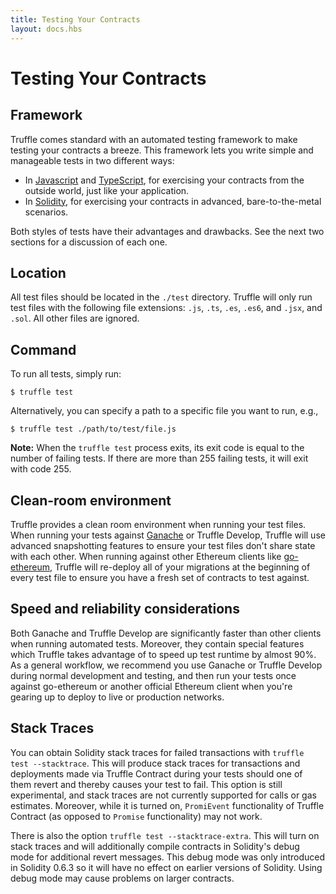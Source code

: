 ```yaml
---
title: Testing Your Contracts
layout: docs.hbs
---
```

# Testing Your Contracts

## Framework

Truffle comes standard with an automated testing framework to make testing your contracts a breeze. This framework lets you write simple and manageable tests in two different ways:

* In [Javascript](/docs/truffle/testing/writing-tests-in-javascript) and [TypeScript](/docs/truffle/testing/writing-tests-in-javascript#typescript-file-support), for exercising your contracts from the outside world, just like your application.
* In [Solidity](/docs/truffle/testing/writing-tests-in-solidity), for exercising your contracts in advanced, bare-to-the-metal scenarios.

Both styles of tests have their advantages and drawbacks. See the next two sections for a discussion of each one.

## Location

All test files should be located in the `./test` directory. Truffle will only run test files with the following file extensions: `.js`, `.ts`, `.es`, `.es6`, and `.jsx`, and `.sol`. All other files are ignored.

## Command

To run all tests, simply run:

```shell
$ truffle test
```

Alternatively, you can specify a path to a specific file you want to run, e.g.,

```shell
$ truffle test ./path/to/test/file.js
```

**Note:** When the `truffle test` process exits, its exit code is equal to the number of failing tests. If there are more than 255 failing tests, it will exit with code 255.

## Clean-room environment

Truffle provides a clean room environment when running your test files. When running your tests against [Ganache](/ganache) or Truffle Develop, Truffle will use advanced snapshotting features to ensure your test files don't share state with each other. When running against other Ethereum clients like [go-ethereum](https://github.com/ethereum/go-ethereum), Truffle will re-deploy all of your migrations at the beginning of every test file to ensure you have a fresh set of contracts to test against.

## Speed and reliability considerations

Both Ganache and Truffle Develop are significantly faster than other clients when running automated tests. Moreover, they contain special features which Truffle takes advantage of to speed up test runtime by almost 90%. As a general workflow, we recommend you use Ganache or Truffle Develop during normal development and testing, and then run your tests once against go-ethereum or another official Ethereum client when you're gearing up to deploy to live or production networks.

## Stack Traces

You can obtain Solidity stack traces for failed transactions with `truffle test --stacktrace`.  This will produce stack traces for transactions and deployments made via Truffle Contract during your tests should one of them revert and thereby causes your test to fail.  This option is still experimental, and stack traces are not currently supported for calls or gas estimates.  Moreover, while it is turned on, `PromiEvent` functionality of Truffle Contract (as opposed to `Promise` functionality) may not work.

There is also the option `truffle test --stacktrace-extra`.  This will turn on stack traces and will additionally compile contracts in Solidity's debug mode for additional revert messages.  This debug mode was only introduced in Solidity 0.6.3 so it will have no effect on earlier versions of Solidity.  Using debug mode may cause problems on larger contracts.
